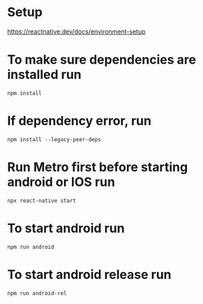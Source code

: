 # Setup
https://reactnative.dev/docs/environment-setup

# To make sure dependencies are installed run
`npm install`

# If dependency error, run
`npm install --legacy-peer-deps`

# Run Metro first before starting android or IOS run
`npx react-native start`

# To start android run
`npm run android`

# To start android release run
`npm run android-rel`